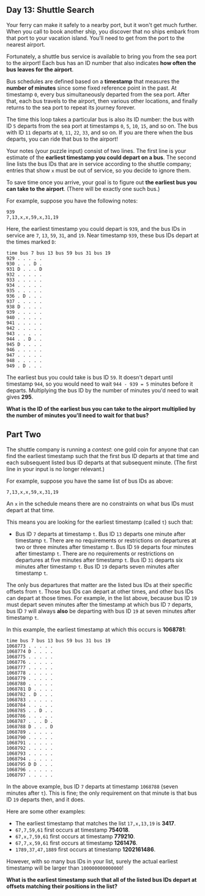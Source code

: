 ## Day 13: Shuttle Search

Your ferry can make it safely to a nearby port, but it won't get much further. When you call to book another ship, you discover that no ships embark from that port to your vacation island. You'll need to get from the port to the nearest airport.

Fortunately, a shuttle bus service is available to bring you from the sea port to the airport! Each bus has an ID number that also indicates **how often the bus leaves for the airport**.

Bus schedules are defined based on a **timestamp** that measures the **number of minutes** since some fixed reference point in the past. At timestamp ```0```, every bus simultaneously departed from the sea port. After that, each bus travels to the airport, then various other locations, and finally returns to the sea port to repeat its journey forever.

The time this loop takes a particular bus is also its ID number: the bus with ID ```5``` departs from the sea port at timestamps ```0```, ```5```, ```10```, ```15```, and so on. The bus with ID ```11``` departs at ```0```, ```11```, ```22```, ```33```, and so on. If you are there when the bus departs, you can ride that bus to the airport!

Your notes (your puzzle input) consist of two lines. The first line is your estimate of the **earliest timestamp you could depart on a bus**. The second line lists the bus IDs that are in service according to the shuttle company; entries that show ```x``` must be out of service, so you decide to ignore them.

To save time once you arrive, your goal is to figure out **the earliest bus you can take to the airport**. (There will be exactly one such bus.)

For example, suppose you have the following notes:

```
939
7,13,x,x,59,x,31,19
```

Here, the earliest timestamp you could depart is ```939```, and the bus IDs in service are ```7```, ```13```, ```59```, ```31```, and ```19```. Near timestamp ```939```, these bus IDs depart at the times marked ```D```:

```
time bus 7 bus 13 bus 59 bus 31 bus 19
929 . . . . .
930 . . . D .
931 D . . . D
932 . . . . .
933 . . . . .
934 . . . . .
935 . . . . .
936 . D . . .
937 . . . . .
938 D . . . .
939 . . . . .
940 . . . . .
941 . . . . .
942 . . . . .
943 . . . . .
944 . . D . .
945 D . . . .
946 . . . . .
947 . . . . .
948 . . . . .
949 . D . . .
```

The earliest bus you could take is bus ID ```59```. It doesn't depart until timestamp ```944```, so you would need to wait ```944 - 939 = 5``` minutes before it departs. Multiplying the bus ID by the number of minutes you'd need to wait gives **295**.

**What is the ID of the earliest bus you can take to the airport multiplied by the number of minutes you'll need to wait for that bus?**

## Part Two

The shuttle company is running a _contest_: one gold coin for anyone that can find the earliest timestamp such that the first bus ID departs at that time and each subsequent listed bus ID departs at that subsequent minute. (The first line in your input is no longer relevant.)

For example, suppose you have the same list of bus IDs as above:

```
7,13,x,x,59,x,31,19
```

An ```x``` in the schedule means there are no constraints on what bus IDs must depart at that time.

This means you are looking for the earliest timestamp (called ```t```) such that:

* Bus ID ```7``` departs at timestamp ```t```. Bus ID ```13``` departs one minute after timestamp ```t```. There are no requirements or restrictions on departures at two or three minutes after timestamp ```t```. Bus ID ```59``` departs four minutes after timestamp ```t```. There are no requirements or restrictions on departures at five minutes after timestamp ```t```. Bus ID ```31``` departs six minutes after timestamp ```t```. Bus ID ```19``` departs seven minutes after timestamp ```t```.

The only bus departures that matter are the listed bus IDs at their specific offsets from ```t```. Those bus IDs can depart at other times, and other bus IDs can depart at those times. For example, in the list above, because bus ID ```19``` must depart seven minutes after the timestamp at which bus ID ```7``` departs, bus ID ```7``` will always **also** be departing with bus ID ```19``` at seven minutes after timestamp ```t```.

In this example, the earliest timestamp at which this occurs is **1068781**:

```
time bus 7 bus 13 bus 59 bus 31 bus 19
1068773 . . . . .
1068774 D . . . .
1068775 . . . . .
1068776 . . . . .
1068777 . . . . .
1068778 . . . . .
1068779 . . . . .
1068780 . . . . .
1068781 D . . . .
1068782 . D . . .
1068783 . . . . .
1068784 . . . . .
1068785 . . D . .
1068786 . . . . .
1068787 . . . D .
1068788 D . . . D
1068789 . . . . .
1068790 . . . . .
1068791 . . . . .
1068792 . . . . .
1068793 . . . . .
1068794 . . . . .
1068795 D D . . .
1068796 . . . . .
1068797 . . . . .
```

In the above example, bus ID ```7``` departs at timestamp ```1068788``` (seven minutes after ```t```). This is fine; the only requirement on that minute is that bus ID ```19``` departs then, and it does.

Here are some other examples:

* The earliest timestamp that matches the list ```17,x,13,19``` is **3417**.
* ```67,7,59,61``` first occurs at timestamp **754018**.
* ```67,x,7,59,61``` first occurs at timestamp **779210**.
* ```67,7,x,59,61``` first occurs at timestamp **1261476**.
* ```1789,37,47,1889``` first occurs at timestamp **1202161486**.

However, with so many bus IDs in your list, surely the actual earliest timestamp will be larger than ```100000000000000```!

**What is the earliest timestamp such that all of the listed bus IDs depart at offsets matching their positions in the list?**
